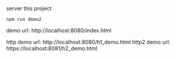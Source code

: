### 
server this project
```
npm run demo2
```
demo url:
http://localhost:8080/index.html

http demo url: http://localhost:8080/h1_demo.html
http2 demo url:  https://localhost:8081/h2_demo.html
